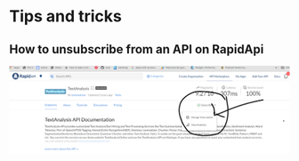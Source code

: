 # Tips and tricks

## How to unsubscribe from an API on RapidApi
![Unsubscribe RapidAPI API](/howtounsubscriberapidapi.png)
